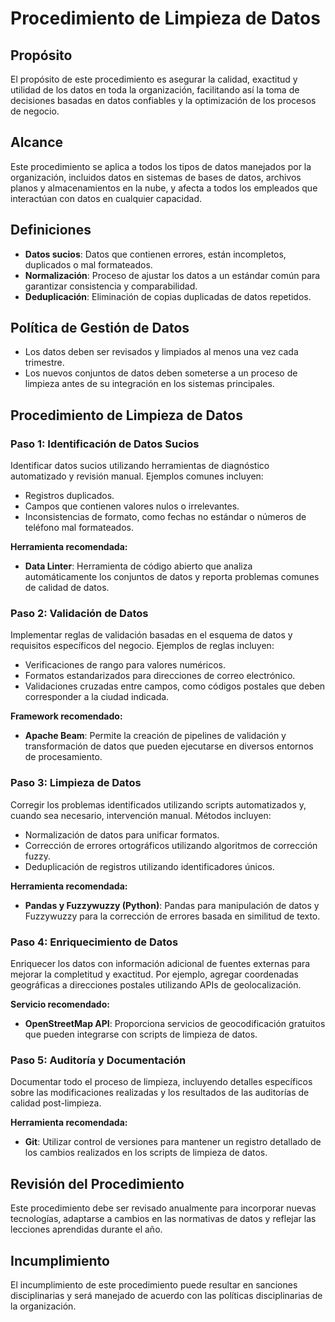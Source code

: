 # Procedimiento de Limpieza de Datos

## Propósito

El propósito de este procedimiento es asegurar la calidad, exactitud y utilidad de los datos en toda la organización, facilitando así la toma de decisiones basadas en datos confiables y la optimización de los procesos de negocio.

## Alcance

Este procedimiento se aplica a todos los tipos de datos manejados por la organización, incluidos datos en sistemas de bases de datos, archivos planos y almacenamientos en la nube, y afecta a todos los empleados que interactúan con datos en cualquier capacidad.

## Definiciones

- **Datos sucios**: Datos que contienen errores, están incompletos, duplicados o mal formateados.
- **Normalización**: Proceso de ajustar los datos a un estándar común para garantizar consistencia y comparabilidad.
- **Deduplicación**: Eliminación de copias duplicadas de datos repetidos.

## Política de Gestión de Datos

- Los datos deben ser revisados y limpiados al menos una vez cada trimestre.
- Los nuevos conjuntos de datos deben someterse a un proceso de limpieza antes de su integración en los sistemas principales.

## Procedimiento de Limpieza de Datos

### Paso 1: Identificación de Datos Sucios

Identificar datos sucios utilizando herramientas de diagnóstico automatizado y revisión manual. Ejemplos comunes incluyen:

- Registros duplicados.
- Campos que contienen valores nulos o irrelevantes.
- Inconsistencias de formato, como fechas no estándar o números de teléfono mal formateados.

**Herramienta recomendada:**
- **Data Linter**: Herramienta de código abierto que analiza automáticamente los conjuntos de datos y reporta problemas comunes de calidad de datos.

### Paso 2: Validación de Datos

Implementar reglas de validación basadas en el esquema de datos y requisitos específicos del negocio. Ejemplos de reglas incluyen:

- Verificaciones de rango para valores numéricos.
- Formatos estandarizados para direcciones de correo electrónico.
- Validaciones cruzadas entre campos, como códigos postales que deben corresponder a la ciudad indicada.

**Framework recomendado:**
- **Apache Beam**: Permite la creación de pipelines de validación y transformación de datos que pueden ejecutarse en diversos entornos de procesamiento.

### Paso 3: Limpieza de Datos

Corregir los problemas identificados utilizando scripts automatizados y, cuando sea necesario, intervención manual. Métodos incluyen:

- Normalización de datos para unificar formatos.
- Corrección de errores ortográficos utilizando algoritmos de corrección fuzzy.
- Deduplicación de registros utilizando identificadores únicos.

**Herramienta recomendada:**
- **Pandas y Fuzzywuzzy (Python)**: Pandas para manipulación de datos y Fuzzywuzzy para la corrección de errores basada en similitud de texto.

### Paso 4: Enriquecimiento de Datos

Enriquecer los datos con información adicional de fuentes externas para mejorar la completitud y exactitud. Por ejemplo, agregar coordenadas geográficas a direcciones postales utilizando APIs de geolocalización.

**Servicio recomendado:**
- **OpenStreetMap API**: Proporciona servicios de geocodificación gratuitos que pueden integrarse con scripts de limpieza de datos.

### Paso 5: Auditoría y Documentación

Documentar todo el proceso de limpieza, incluyendo detalles específicos sobre las modificaciones realizadas y los resultados de las auditorías de calidad post-limpieza.

**Herramienta recomendada:**
- **Git**: Utilizar control de versiones para mantener un registro detallado de los cambios realizados en los scripts de limpieza de datos.

## Revisión del Procedimiento

Este procedimiento debe ser revisado anualmente para incorporar nuevas tecnologías, adaptarse a cambios en las normativas de datos y reflejar las lecciones aprendidas durante el año.

## Incumplimiento

El incumplimiento de este procedimiento puede resultar en sanciones disciplinarias y será manejado de acuerdo con las políticas disciplinarias de la organización.


